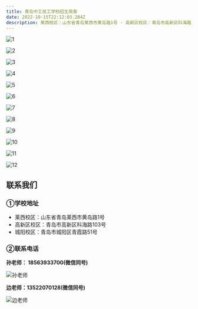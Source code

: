```yaml
---
title: 青岛中工技工学校招生简章
date: 2022-10-15T22:12:03.284Z
description: 莱西校区：山东省青岛莱西市黄岛路1号 - 高新区校区：青岛市高新区科海路103号 - 城阳校区：青岛市城阳区青霞路51号
---
```


![1](./01.png)

![2](./02.png)

![3](./03.png)

![4](./04.png)

![5](./05.png)

![6](./06.png)

![7](./07.png)

![8](./08.png)

![9](./09.png)

![10](./10.png)

![11](./11.png)

![12](./12.png)

## 联系我们

### ①学校地址

- 莱西校区：山东省青岛莱西市黄岛路1号
- 高新区校区：青岛市高新区科海路103号
- 城阳校区：青岛市城阳区青霞路51号

### ②联系电话

**孙老师： 18563933700(微信同号)**

![孙老师](./p16.jpg)

**边老师：13522070128(微信同号)**

![边老师](./p17.jpg)
